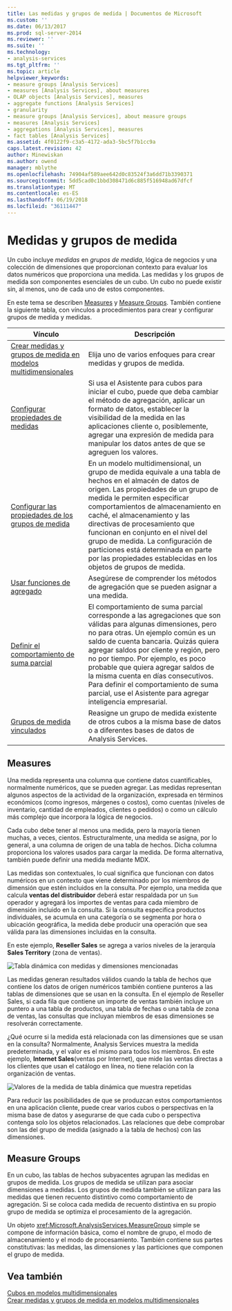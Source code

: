 ```yaml
---
title: Las medidas y grupos de medida | Documentos de Microsoft
ms.custom: ''
ms.date: 06/13/2017
ms.prod: sql-server-2014
ms.reviewer: ''
ms.suite: ''
ms.technology:
- analysis-services
ms.tgt_pltfrm: ''
ms.topic: article
helpviewer_keywords:
- measure groups [Analysis Services]
- measures [Analysis Services], about measures
- OLAP objects [Analysis Services], measures
- aggregate functions [Analysis Services]
- granularity
- measure groups [Analysis Services], about measure groups
- measures [Analysis Services]
- aggregations [Analysis Services], measures
- fact tables [Analysis Services]
ms.assetid: 4f0122f9-c3a5-4172-ada3-5bc5f7b1cc9a
caps.latest.revision: 42
author: Minewiskan
ms.author: owend
manager: mblythe
ms.openlocfilehash: 74904af589aee642d0c83524f3a6dd71b3390371
ms.sourcegitcommit: 5dd5cad0c1bbd308471d6c885f516948ad67dfcf
ms.translationtype: MT
ms.contentlocale: es-ES
ms.lasthandoff: 06/19/2018
ms.locfileid: "36111447"
---
```

# <a name="measures-and-measure-groups"></a>Medidas y grupos de medida
  Un cubo incluye *medidas* en *grupos de medida*, lógica de negocios y una colección de dimensiones que proporcionan contexto para evaluar los datos numéricos que proporciona una medida. Las medidas y los grupos de medida son componentes esenciales de un cubo. Un cubo no puede existir sin, al menos, uno de cada uno de estos componentes.  
  
 En este tema se describen [Measures](#bkmk_measure) y [Measure Groups](#bkmk_mg). También contiene la siguiente tabla, con vínculos a procedimientos para crear y configurar grupos de medida y medidas.  
  
|**Vínculo**|**Descripción**|  
|--------------|---------------------|  
|[Crear medidas y grupos de medida en modelos multidimensionales](create-measures-and-measure-groups-in-multidimensional-models.md)|Elija uno de varios enfoques para crear medidas y grupos de medida.|  
|[Configurar propiedades de medidas](configure-measure-properties.md)|Si usa el Asistente para cubos para iniciar el cubo, puede que deba cambiar el método de agregación, aplicar un formato de datos, establecer la visibilidad de la medida en las aplicaciones cliente o, posiblemente, agregar una expresión de medida para manipular los datos antes de que se agreguen los valores.|  
|[Configurar las propiedades de los grupos de medida](configure-measure-group-properties.md)|En un modelo multidimensional, un grupo de medida equivale a una tabla de hechos en el almacén de datos de origen. Las propiedades de un grupo de medida le permiten especificar comportamientos de almacenamiento en caché, el almacenamiento y las directivas de procesamiento que funcionan en conjunto en el nivel del grupo de medida. La configuración de particiones está determinada en parte por las propiedades establecidas en los objetos de grupos de medida.|  
|[Usar funciones de agregado](use-aggregate-functions.md)|Asegúrese de comprender los métodos de agregación que se pueden asignar a una medida.|  
|[Definir el comportamiento de suma parcial](define-semiadditive-behavior.md)|El comportamiento de suma parcial corresponde a las agregaciones que son válidas para algunas dimensiones, pero no para otras. Un ejemplo común es un saldo de cuenta bancaria. Quizás quiera agregar saldos por cliente y región, pero no por tiempo. Por ejemplo, es poco probable que quiera agregar saldos de la misma cuenta en días consecutivos. Para definir el comportamiento de suma parcial, use el Asistente para agregar inteligencia empresarial.|  
|[Grupos de medida vinculados](linked-measure-groups.md)|Reasigne un grupo de medida existente de otros cubos a la misma base de datos o a diferentes bases de datos de Analysis Services.|  
  
##  <a name="bkmk_measure"></a> Measures  
 Una medida representa una columna que contiene datos cuantificables, normalmente numéricos, que se pueden agregar. Las medidas representan algunos aspectos de la actividad de la organización, expresada en términos económicos (como ingresos, márgenes o costos), como cuentas (niveles de inventario, cantidad de empleados, clientes o pedidos) o como un cálculo más complejo que incorpora la lógica de negocios.  
  
 Cada cubo debe tener al menos una medida, pero la mayoría tienen muchas, a veces, cientos. Estructuralmente, una medida se asigna, por lo general, a una columna de origen de una tabla de hechos. Dicha columna proporciona los valores usados para cargar la medida. De forma alternativa, también puede definir una medida mediante MDX.  
  
 Las medidas son contextuales, lo cual significa que funcionan con datos numéricos en un contexto que viene determinado por los miembros de dimensión que estén incluidos en la consulta. Por ejemplo, una medida que calcula **ventas del distribuidor** deberá estar respaldada por un `Sum` operador y agregará los importes de ventas para cada miembro de dimensión incluido en la consulta. Si la consulta especifica productos individuales, se acumula en una categoría o se segmenta por hora o ubicación geográfica, la medida debe producir una operación que sea válida para las dimensiones incluidas en la consulta.  
  
 En este ejemplo, **Reseller Sales** se agrega a varios niveles de la jerarquía **Sales Territory** (zona de ventas).  
  
 ![Tabla dinámica con medidas y dimensiones mencionadas](../media/ssas-keyconcepts-pivot1-measures-dimensions.png "tabla dinámica con medidas y dimensiones que se menciona dónde se encuentra")  
  
 Las medidas generan resultados válidos cuando la tabla de hechos que contiene los datos de origen numéricos también contiene punteros a las tablas de dimensiones que se usan en la consulta. En el ejemplo de Reseller Sales, si cada fila que contiene un importe de ventas también incluye un puntero a una tabla de productos, una tabla de fechas o una tabla de zona de ventas, las consultas que incluyan miembros de esas dimensiones se resolverán correctamente.  
  
 ¿Qué ocurre si la medida está relacionada con las dimensiones que se usan en la consulta? Normalmente, Analysis Services muestra la medida predeterminada, y el valor es el mismo para todos los miembros. En este ejemplo, **Internet Sales**(ventas por Internet), que mide las ventas directas a los clientes que usan el catálogo en línea, no tiene relación con la organización de ventas.  
  
 ![Valores de la medida de tabla dinámica que muestra repetidas](../media/ssas-unrelatedmeasure.PNG "valores de medida de la tabla dinámica que muestra repetidos")  
  
 Para reducir las posibilidades de que se produzcan estos comportamientos en una aplicación cliente, puede crear varios cubos o perspectivas en la misma base de datos y asegurarse de que cada cubo o perspectiva contenga solo los objetos relacionados. Las relaciones que debe comprobar son las del grupo de medida (asignado a la tabla de hechos) con las dimensiones.  
  
##  <a name="bkmk_mg"></a> Measure Groups  
 En un cubo, las tablas de hechos subyacentes agrupan las medidas en grupos de medida. Los grupos de medida se utilizan para asociar dimensiones a medidas. Los grupos de medida también se utilizan para las medidas que tienen recuento distintivo como comportamiento de agregación. Si se coloca cada medida de recuento distintiva en su propio grupo de medida se optimiza el procesamiento de la agregación.  
  
 Un objeto <xref:Microsoft.AnalysisServices.MeasureGroup> simple se compone de información básica, como el nombre de grupo, el modo de almacenamiento y el modo de procesamiento. También contiene sus partes constitutivas: las medidas, las dimensiones y las particiones que componen el grupo de medida.  
  
## <a name="see-also"></a>Vea también  
 [Cubos en modelos multidimensionales](cubes-in-multidimensional-models.md)   
 [Crear medidas y grupos de medida en modelos multidimensionales](create-measures-and-measure-groups-in-multidimensional-models.md)  
  
  